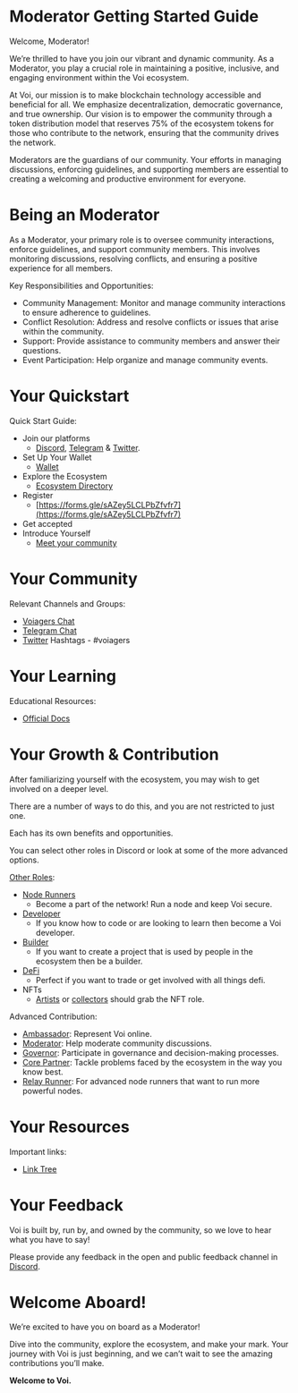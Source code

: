 # Moderator Getting Started Guide

Welcome, Moderator! 

We’re thrilled to have you join our vibrant and dynamic community. As a Moderator, you play a crucial role in maintaining a positive, inclusive, and engaging environment within the Voi ecosystem.

At Voi, our mission is to make blockchain technology accessible and beneficial for all. We emphasize decentralization, democratic governance, and true ownership. Our vision is to empower the community through a token distribution model that reserves 75% of the ecosystem tokens for those who contribute to the network, ensuring that the community drives the network.

Moderators are the guardians of our community. Your efforts in managing discussions, enforcing guidelines, and supporting members are essential to creating a welcoming and productive environment for everyone.


# Being an Moderator

As a Moderator, your primary role is to oversee community interactions, enforce guidelines, and support community members. This involves monitoring discussions, resolving conflicts, and ensuring a positive experience for all members.

Key Responsibilities and Opportunities:
- Community Management: Monitor and manage community interactions to ensure adherence to guidelines.
- Conflict Resolution: Address and resolve conflicts or issues that arise within the community.
- Support: Provide assistance to community members and answer their questions.
- Event Participation: Help organize and manage community events.


# Your Quickstart

Quick Start Guide:
- Join our platforms 
    - [Discord](https://discord.gg/vnFbrJrHeW), [Telegram](https://t.me/VoiOfficial) & [Twitter](https://x.com/Voi_Net).
- Set Up Your Wallet
    - [Wallet](https://kibis.is/)
- Explore the Ecosystem
    - [Ecosystem Directory](https://airtable.com/apphFYuejZFJJG0i6/shru2v6BXxUaAEU7O)
- Register
    - [https://forms.gle/sAZey5LCLPbZfvfr7](https://forms.gle/sAZey5LCLPbZfvfr7) 
- Get accepted
- Introduce Yourself
    - [Meet your community](https://discord.com/channels/1055863853633785857/1128671715673780264)


# Your Community

Relevant Channels and Groups:
- [Voiagers Chat](https://discord.com/channels/1055863853633785857/1128671715673780264)
- [Telegram Chat](https://t.me/VoiOfficial)
- [Twitter](https://x.com/Voi_Net) Hashtags - #voiagers


# Your Learning

Educational Resources:
- [Official Docs](https://docs.voi.network/)

# Your Growth & Contribution

After familiarizing yourself with the ecosystem, you may wish to get involved on a deeper level. 

There are a number of ways to do this, and you are not restricted to just one. 

Each has its own benefits and opportunities. 

You can select other roles in Discord or look at some of the more advanced options.

[Other Roles](https://discord.com/channels/1055863853633785857/1157678590196973728/1257675380454723604):
- [Node Runners](../node-runners.md)
    - Become a part of the network! Run a node and keep Voi secure.
- [Developer](../developers.md)
    - If you know how to code or are looking to learn then become a Voi developer.
- [Builder](../builders.md)
    - If you want to create a project that is used by people in the ecosystem then be a builder.
- [DeFi](../traders.md)
    - Perfect if you want to trade or get involved with all things defi.
- NFTs
    - [Artists](../artists.md) or [collectors](../collectors.md) should grab the NFT role.

Advanced Contribution:
- [Ambassador](ambassadors.md): Represent Voi online.
- [Moderator](moderators.md): Help moderate community discussions.
- [Governor](governors.md): Participate in governance and decision-making processes.
- [Core Partner](core-partners.md): Tackle problems faced by the ecosystem in the way you know best.
- [Relay Runner](relay-runners.md): For advanced node runners that want to run more powerful nodes.



# Your Resources

Important links:
- [Link Tree](https://linktr.ee/voi_network) 

# Your Feedback

Voi is built by, run by, and owned by the community, so we love to hear what you have to say! 

Please provide any feedback in the open and public feedback channel in [Discord](https://discord.com/channels/1055863853633785857/1201927574289403974).


# Welcome Aboard!

We’re excited to have you on board as a Moderator! 

Dive into the community, explore the ecosystem, and make your mark. Your journey with Voi is just beginning, and we can’t wait to see the amazing contributions you’ll make.

**Welcome to Voi.**